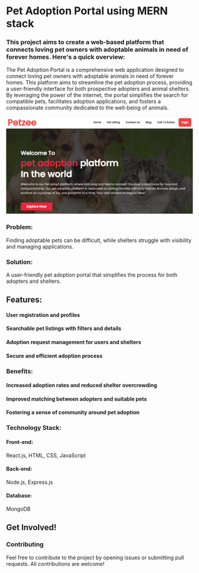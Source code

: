 
# Pet Adoption Portal using MERN stack

### This project aims to create a web-based platform that connects loving pet owners with adoptable animals in need of forever homes. Here's a quick overview:

The Pet Adoption Portal is a comprehensive web application designed to connect loving pet owners with adoptable animals in need of forever homes. This platform aims to streamline the pet adoption process, providing a user-friendly interface for both prospective adopters and animal shelters. By leveraging the power of the internet, the portal simplifies the search for compatible pets, facilitates adoption applications, and fosters a compassionate community dedicated to the well-being of animals.

![image_alt](https://github.com/MohammadValeed/Pet-Adoption-Portal-using-MERN-stack/blob/main/Screenshot%202024-08-31%20122554.png?raw=true)

### Problem: 
Finding adoptable pets can be difficult, while shelters struggle with visibility and managing applications.

### Solution: 
A user-friendly pet adoption portal that simplifies the process for both adopters and shelters.

## Features:

#### User registration and profiles
#### Searchable pet listings with filters and details
#### Adoption request management for users and shelters
#### Secure and efficient adoption process

### Benefits:

#### Increased adoption rates and reduced shelter overcrowding
#### Improved matching between adopters and suitable pets
#### Fostering a sense of community around pet adoption

### Technology Stack:

#### Front-end: 
React.js, HTML, CSS, JavaScript
#### Back-end: 
Node.js, Express.js
#### Database: 
MongoDB

## Get Involved!
### Contributing
Feel free to contribute to the project by opening issues or submitting pull requests. All contributions are welcome!
